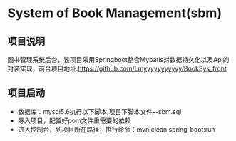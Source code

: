 # System of Book Management(sbm)

## 项目说明
图书管理系统后台，该项目采用Springboot整合Mybatis对数据持久化以及Api的封装实现，前台项目地址:https://github.com/Lmyyyyyyyyyyy/BookSys_front
## 项目启动

- 数据库：mysql5.6执行以下脚本,项目下脚本文件--sbm.sql
- 导入项目，配置好pom文件重需要的依赖
- 进入控制台，到项目所在路径，执行命令：mvn clean spring-boot:run

